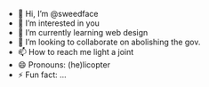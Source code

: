 - 👋 Hi, I’m @sweedface
- 👀 I’m interested in you
- 🌱 I’m currently learning web design
- 💞️ I’m looking to collaborate on abolishing the gov.
- 📫 How to reach me light a joint
- 😄 Pronouns: (he)licopter
- ⚡ Fun fact: ...

<!---
sweedface/sweedface is a ✨ special ✨ repository because its `README.md` (this file) appears on your GitHub profile.
You can click the Preview link to take a look at your changes.
--->
